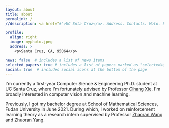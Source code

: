 ```yaml
---
layout: about
title: about
permalink: /
//description: <a href="#">UC Snta Cruz</a>. Address. Contacts. Moto. Etc.

profile:
  align: right
  image: myphoto.jpeg
  address: >
    <p>Santa Cruz, CA, 95064</p>

news: false  # includes a list of news items
selected_papers: true # includes a list of papers marked as "selected={true}"
social: true  # includes social icons at the bottom of the page
---
```


I'm currently a first-year Computer Sience & Engineering Ph.D. student at UC Santa Cruz, where I'm fortunately advised by Professor [Cihang Xie](https://cihangxie.github.io/). I'm broadly interested in computer vision and machine learning. 

Previously, I got my bachelor degree at School of Mathematical Sciences, Fudan University in June 2021. During which, I worked on reinforcement learning theory as a research intern supervised by Professor [Zhaoran Wang](https://zhaoranwang.github.io/) and [Zhuoran Yang](https://www.princeton.edu/~zy6/).



